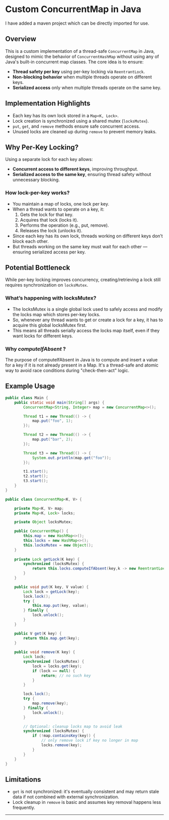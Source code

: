 # Custom ConcurrentMap in Java

I have added a maven project which can be directly imported for use.

## Overview

This is a custom implementation of a thread-safe `ConcurrentMap` in Java, designed to mimic the behavior of `ConcurrentHashMap` 
without using any of Java's built-in concurrent map classes. The core idea is to ensure:

- **Thread safety per key** using per-key locking via `ReentrantLock`.
- **Non-blocking behavior** when multiple threads operate on different keys.
- **Serialized access** only when multiple threads operate on the same key.

## Implementation Highlights

- Each key has its own lock stored in a `Map<K, Lock>`.
- Lock creation is synchronized using a shared mutex (`locksMutex`).
- `put`, `get`, and `remove` methods ensure safe concurrent access.
- Unused locks are cleaned up during `remove` to prevent memory leaks.

## Why Per-Key Locking?

Using a separate lock for each key allows:
- **Concurrent access to different keys**, improving throughput.
- **Serialized access to the same key**, ensuring thread safety without unnecessary blocking.

### How lock-per-key works?

- You maintain a map of locks, one lock per key.
- When a thread wants to operate on a key, it:
	1. Gets the lock for that key.
	2. Acquires that lock (locks it).
	3. Performs the operation (e.g., put, remove).
	4. Releases the lock (unlocks it).
- Since each key has its own lock, threads working on different keys don’t block each other.
- But threads working on the same key must wait for each other — ensuring serialized access per key.

## Potential Bottleneck

While per-key locking improves concurrency, creating/retrieving a lock still requires synchronization on `locksMutex`.

### What’s happening with locksMutex?

- The locksMutex is a single global lock used to safely access and modify the locks map which stores per-key locks.
- So, whenever any thread wants to get or create a lock for a key, it has to acquire this global locksMutex first.
- This means all threads serially access the locks map itself, even if they want locks for different keys.

### Why *computeIfAbsent* ?

The purpose of computeIfAbsent in Java is to compute and insert a value for a key if it is not already present in a Map. 
It's a thread-safe and atomic way to avoid race conditions during "check-then-act" logic.

## Example Usage

```java
public class Main {
    public static void main(String[] args) {
        ConcurrentMap<String, Integer> map = new ConcurrentMap<>();

        Thread t1 = new Thread(() -> {
            map.put("foo", 1);
        });

        Thread t2 = new Thread(() -> {
            map.put("bar", 2);
        });

        Thread t3 = new Thread(() -> {
            System.out.println(map.get("foo"));
        });

        t1.start();
        t2.start();
        t3.start();
    }
}

public class ConcurrentMap<K, V> {

	private Map<K, V> map;
	private Map<K, Lock> locks;

	private Object locksMutex;

	public ConcurrentMap() {
		this.map = new HashMap<>();
		this.locks = new HashMap<>();
		this.locksMutex = new Object();
	}
	
	private Lock getLock(K key) {
		synchronized (locksMutex) {
			return this.locks.computeIfAbsent(key,k -> new ReentrantLock());
		}
	}

	public void put(K key, V value) {
		Lock lock = getLock(key);
		lock.lock();
		try {
			this.map.put(key, value);
		} finally {
			lock.unlock();
		}
	}

	public V get(K key) {
		return this.map.get(key);
	}
	
	public void remove(K key) {
		Lock lock;
		synchronized (locksMutex) {
			lock = locks.get(key);
			if (lock == null) {
				return; // no such key
			}
		}

		lock.lock();
		try {
			map.remove(key);
		} finally {
			lock.unlock();
		}

		// Optional: cleanup locks map to avoid leak
		synchronized (locksMutex) {
			if (!map.containsKey(key)) { 
				// only remove lock if key no longer in map
				locks.remove(key);
			}
		}
	}
}
```

## Limitations

- `get` is not synchronized: it's eventually consistent and may return stale data if not combined with external synchronization.
- Lock cleanup in `remove` is basic and assumes key removal happens less frequently.

---